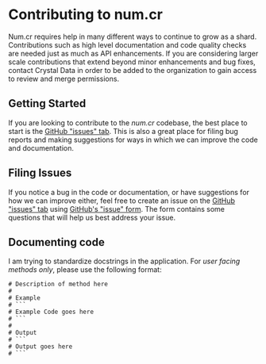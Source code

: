 # Contributing to num.cr

Num.cr requires help in many different ways to continue to grow as a shard. Contributions such as high level documentation and code quality checks are needed just as much as API enhancements. If you are considering larger scale contributions that extend beyond minor enhancements and bug fixes, contact Crystal Data in order to be added to the organization to gain access to review and merge permissions.

## Getting Started

If you are looking to contribute to the *num.cr* codebase, the best place to start is the [GitHub "issues" tab](https://github.com/crystal-data/num.cr/issues). This is also a great place for filing bug reports and making suggestions for ways in which we can improve the code and documentation.

## Filing Issues

If you notice a bug in the code or documentation, or have suggestions for how we can improve either, feel free to create an issue on the [GitHub "issues" tab](https://github.com/crystal-data/num.cr/issues) using [GitHub's "issue" form](https://github.com/crystal-data/num.cr/issues/new). The form contains some questions that will help us best address your issue.

## Documenting code

I am trying to standardize docstrings in the application.  For *user facing methods only*, please use the following format:

```
# Description of method here
#
# Example
# ```
# Example Code goes here
# ```
#
# Output
# ```
# Output goes here
# ```
```
